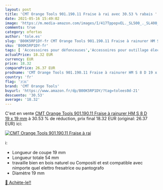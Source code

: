 ```yaml
---
layout: post
title: 'CMT Orange Tools 901.190.11 Fraise à rai avec 30.53 % rabais '
date: 2021-05-16 15:49:02
image: 'https://m.media-amazon.com/images/I/417TppopvEL._SL500_._SL400_.jpg'
comments: true
category: ofertas
author: 'tole.es'
slug: 'B00K5RP1DY-fr CMT Orange Tools 901.190.11 Fraise à rainurer HM S 8 D 19...'
sku: 'B00K5RP1DY-fr'
tags: [ 'Accessoires pour défonceuses','Accessoires pour outillage électroportatif','Bricolage','Fraises pour défonceuses','Fraises à rainurer pour défonceuse','Outillage à main et électroportatif','cmt orange tools', ]
actualPrice: 18.32 EUR
currency: EUR
price: 18.32
comparePrice: 26.37 EUR
prodname: 'CMT Orange Tools 901.190.11 Fraise à rainurer HM S 8 D 19 x 19 mm'
country: 'fr'
flag: '🇫🇷'
brand: 'CMT Orange Tools'
buyurl: 'https://www.amazon.fr/dp/B00K5RP1DY/?tag=tolees0d-21'
descuento: '30.53'
average: '18.32'
---
```


C'est en vente [CMT Orange Tools 901.190.11 Fraise à rainurer HM S 8 D 19 x 19 mm](https://www.amazon.fr/dp/B00K5RP1DY/?tag=tolees0d-21)  à  30.53 % de réduction, prix final  18.32 EUR (original: 26.37 EUR) ici:

[![CMT Orange Tools 901.190.11 Fraise à rai](https://m.media-amazon.com/images/I/417TppopvEL._SL500_._SL400_.jpg)](https://www.amazon.fr/dp/B00K5RP1DY/?tag=tolees0d-21)

ℹ️:

- Longueur de coupe 19 mm
- Longueur totale 54 mm
- travaille bien en bois naturel ou Compositi et est compatible avec nimporte quel elettro fresatrice ou pantografo
- Diamètre 19 mm

[🛒 Achète-le!!](https://www.amazon.fr/dp/B00K5RP1DY/?tag=tolees0d-21)
